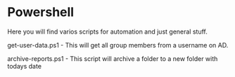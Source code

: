 # Powershell

Here you will find varios scripts for automation and just general stuff.

get-user-data.ps1 - This will get all group members from a username on AD.

archive-reports.ps1 - This script will archive a folder to a new folder with todays date
